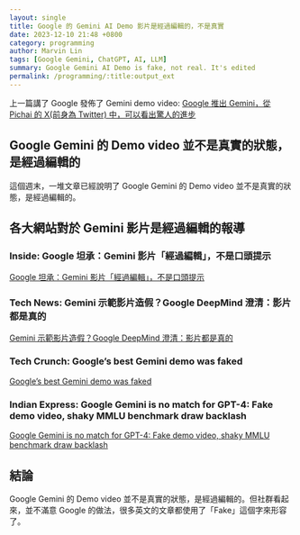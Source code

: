 ```yaml
---
layout: single
title: Google 的 Gemini AI Demo 影片是經過編輯的，不是真實
date: 2023-12-10 21:48 +0800
category: programming
author: Marvin Lin
tags: [Google Gemini, ChatGPT, AI, LLM]
summary: Google Gemini AI Demo is fake, not real. It's edited
permalink: /programming/:title:output_ext
---
```


上一篇講了 Google 發佈了 Gemini demo video: [Google 推出 Gemini，從 Pichai 的 X(前身為 Twitter) 中，可以看出驚人的進步](https://www.marvinswift.com/programming/google-release-gemini-ai-to-compete-ChatGPT.html)

## Google Gemini 的 Demo video 並不是真實的狀態，是經過編輯的

這個週末，一堆文章已經說明了 Google Gemini 的 Demo video 並不是真實的狀態，是經過編輯的。

## 各大網站對於 Gemini 影片是經過編輯的報導
### Inside: Google 坦承：Gemini 影片「經過編輯」，不是口頭提示

[Google 坦承：Gemini 影片「經過編輯」，不是口頭提示](https://www.inside.com.tw/article/33558-google-gemini-not-real)

### Tech News: Gemini 示範影片造假？Google DeepMind 澄清：影片都是真的
[Gemini 示範影片造假？Google DeepMind 澄清：影片都是真的](https://technews.tw/2023/12/08/google-gemini-demo/)

### Tech Crunch: Google’s best Gemini demo was faked
[Google’s best Gemini demo was faked](https://techcrunch.com/2023/12/07/googles-best-gemini-demo-was-faked/)

### Indian Express: Google Gemini is no match for GPT-4: Fake demo video, shaky MMLU benchmark draw backlash
[Google Gemini is no match for GPT-4: Fake demo video, shaky MMLU benchmark draw backlash](https://indianexpress.com/article/technology/artificial-intelligence/google-gemini-fake-video-gpt4-mmlu-benchmark-9061082/)

## 結論

Google Gemini 的 Demo video 並不是真實的狀態，是經過編輯的。但社群看起來，並不滿意 Google 的做法，很多英文的文章都使用了「Fake」這個字來形容了。